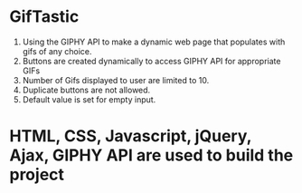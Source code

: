 # GifTastic
 1. Using the GIPHY API to make a dynamic web page that populates with gifs of any choice.
 2. Buttons are created dynamically to access GIPHY API for appropriate GIFs
 3. Number of Gifs displayed to user are limited to 10.
 4. Duplicate buttons are not allowed.
 5. Default value is set for empty input.

 # HTML, CSS, Javascript, jQuery, Ajax, GIPHY API are used to build the project
